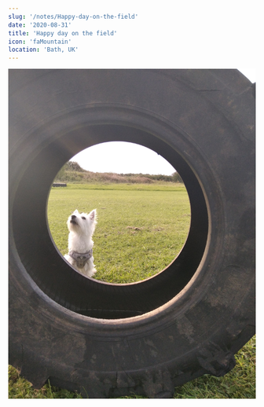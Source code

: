 ```yaml
---
slug: '/notes/Happy-day-on-the-field'
date: '2020-08-31'
title: 'Happy day on the field'
icon: 'faMountain'
location: 'Bath, UK'
---
```


![Westie](./figure1.jpeg)

